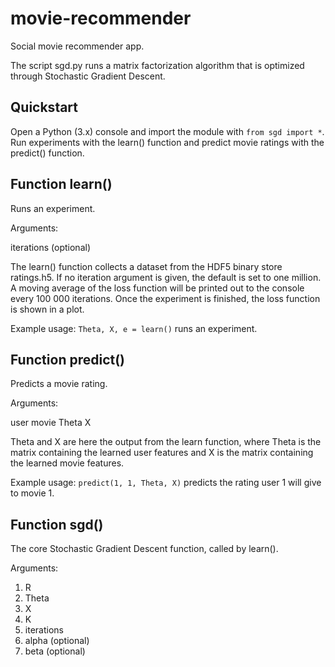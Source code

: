 # movie-recommender
Social movie recommender app.

The script sgd.py runs a matrix factorization algorithm that is optimized through Stochastic Gradient Descent.

## Quickstart

Open a Python (3.x) console and import the module with `from sgd import *`. Run experiments with the learn() function and predict movie ratings with the predict() function.


## Function learn()

Runs an experiment.

Arguments:

iterations (optional)

The learn() function collects a dataset from the HDF5 binary store ratings.h5. If no iteration argument is given, the default is set to one million. A moving average of the loss function will be printed out to the console every 100 000 iterations. Once the experiment is finished, the loss function is shown in a plot.

Example usage:
`Theta, X, e = learn()` runs an experiment.


## Function predict()

Predicts a movie rating.

Arguments:

user
movie
Theta
X

Theta and X are here the output from the learn function, where Theta is the matrix containing the learned user features and X is the matrix containing the learned movie features.

Example usage: 
`predict(1, 1, Theta, X)` predicts the rating user 1 will give to movie 1.


## Function sgd()

The core Stochastic Gradient Descent function, called by learn().

Arguments:

1. R
2. Theta
3. X
4. K
5. iterations
6. alpha (optional)
7. beta (optional)
